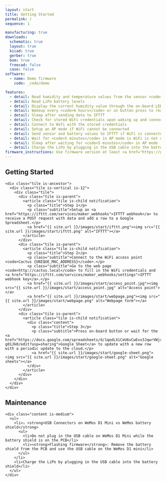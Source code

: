 ```yaml
---
layout: start
title: Getting Started
permalink: /
sequence: 1

manufacturing: true
downloads:
  schematic: true
  layout: true
  kicad: true
  gerber: true
  bom: true
  freecad: false
  case: false
software:
  - name: Demo firmware
    code: _code/demo

features:
  - detail: Read humidity and temperature values from the sensor <code>Si7021</code>
  - detail: Read LiPo battery levels
  - detail: Display the current humidity value through the on-board LEDs
  - detail: Wakeup every <code>6 hours</code> or on button press to read the sensor and send data to the cloud
  - detail: Sleep after sending data to IFTTT
  - detail: Check for stored WiFi credentials upon waking up and connect back to the store WiFi
  - detail: Connect to WiFi with the stored credentials
  - detail: Setup an AP mode if WiFi cannot be connected
  - detail: Send sensor and battery values to IFTTT if WiFi is connected
  - detail: Wait for <code>5 minutes</code> in AP mode is WiFi is not connected
  - detail: Sleep after waiting for <code>5 minutes</code> in AP mode
  - detail: Charge the LiPo by plugging in the USB cable into the battery shield
firmware_instructions: Use firmware version at least <a href="https://github.com/esp8266/Arduino/tree/0da6906499aaa9977f7b456c6ec32c090b117cef">Arduino ESP8266 commit hash <code>0da69064</code></a> and above for mDNS patch.
---
```


<section class="section is-small">
  <div class="container">
    <h2 class="title is-1">Getting Started</h2>

    <div class="tile is-ancestor">
      <div class="tile is-vertical is-12">
        <div class="tile">
          <div class="tile is-parent">
            <article class="tile is-child notification">
              <p class="title">Step 1</p>
              <p class="subtitle">Setup an <a href="https://ifttt.com/services/maker_webhooks">IFTTT webhook</a> to receive a POST request with data and add a row to a Google Spreadsheet.</p>
              <a href="{{ site.url }}/images/start/ifttt.png"><img src="{{ site.url }}/images/start/ifttt.png" alt="IFTTT"></a>
            </article>
          </div>
          <div class="tile is-parent">
            <article class="tile is-child notification">
              <p class="title">Step 2</p>
              <p class="subtitle">Connect to the WiFi access point <code>Cactus {UNIQUE_MAC_ADDRESS}</code>.</p>
              <p class="subtitle">Go to the web page <code>http://cactus.local</code> to fill in the WiFi credentials and <a href="https://ifttt.com/services/maker_webhooks/settings">IFTTT webhook key</a>.</p>
              <a href="{{ site.url }}/images/start/access_point.jpg"><img src="{{ site.url }}/images/start/access_point.jpg" alt="Access point"></a>
              <a href="{{ site.url }}/images/start/webpage.png"><img src="{{ site.url }}/images/start/webpage.png" alt="Webpage form"></a>
            </article>
          </div>
          <div class="tile is-parent">
            <article class="tile is-child notification">
              <div class="content">
                <p class="title">Step 3</p>
                <p class="subtitle">Press on-board button or wait for the <a href="https://docs.google.com/spreadsheets/d/1qedLXiCeU6vCwEvv3JqwrVWjrriB8L3DA9Xp-g01Jk0/edit?usp=sharing">Google Sheet</a> to update with a new row with a periodic update to the cloud.</p>
                <a href="{{ site.url }}/images/start/google-sheet.png"><img src="{{ site.url }}/images/start/google-sheet.png" alt="Google sheets"></a>
              </div>
            </article>
          </div>
        </div>
      </div>
    </div>
  </div>
</section>

<section class="section is-small">
  <div class="container">
    <h2 class="title is-1">Maintenance</h2>

    <div class="content is-medium">
      <ul>
        <li>⚠️ <strong>USB Connectors on WeMos D1 Mini vs WeMos battery shield</strong>
          <ul>
            <li>Do not plug in the USB cable on WeMos D1 Mini while the battery shield is on the PCB</li>
            <li><strong>Flashing firmware</strong>: Remove the battery shield from the PCB and use the USB cable on the WeMos D1 mini</li>
          </ul>
        </li>
        <li>Charge the LiPo by plugging in the USB cable into the battery shield</li>
      </ul>
    </div>
  </div>
</section>
